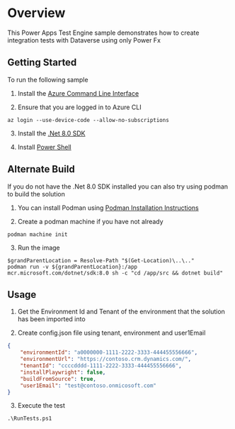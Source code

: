 # Overview

This Power Apps Test Engine sample demonstrates how to create integration tests with Dataverse using only Power Fx

## Getting Started

To run the following sample

1. Install the [Azure Command Line Interface](https://learn.microsoft.com/cli/azure/install-azure-cli)

2. Ensure that you are logged in to Azure CLI 

```pwsh
az login --use-device-code --allow-no-subscriptions
```

3. Install the [.Net 8.0 SDK](https://dotnet.microsoft.com/download/dotnet/8.0) 

4. Install [Power Shell](https://learn.microsoft.com/powershell/scripting/install/installing-powershell?view=powershell-7.5)

## Alternate Build

If you do not have the .Net 8.0 SDK installed you can also try using podman to build the solution

1. You can install Podman using [Podman Installation Instructions](https://podman.io/docs/installation)

2. Create a podman machine if you have not already

```pwsh
podman machine init
```

3. Run the image

```pwsh
$grandParentLocation = Resolve-Path "$(Get-Location)\..\.."
podman run -v ${grandParentLocation}:/app mcr.microsoft.com/dotnet/sdk:8.0 sh -c "cd /app/src && dotnet build"
```

## Usage

1. Get the Environment Id and Tenant of the environment that the solution has been imported into

2. Create config.json file using tenant, environment and user1Email

```json
{
    "environmentId": "a0000000-1111-2222-3333-444455556666",
    "environmentUrl": "https://contoso.crm.dynamics.com/",
    "tenantId": "ccccdddd-1111-2222-3333-444455556666",
    "installPlaywright": false,
    "buildFromSource": true,
    "user1Email": "test@contoso.onmicosoft.com"
}
```

3. Execute the test

```pwsh
.\RunTests.ps1
```
